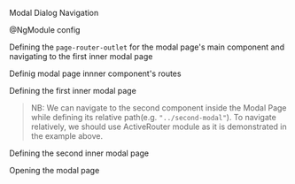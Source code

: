 Modal Dialog Navigation

@NgModule config
<snippet id='ngmodule-config'/>

Defining the `page-router-outlet` for the modal page's main component and navigating to the first inner modal page

<snippet id='main-modal-page'/>
<snippet id='main-modal-page-code'/>

Definig modal page innner component's routes

<snippet id='modal-page-routes'/>

Defining the first inner modal page

<snippet id='first-modal-page'/>
<snippet id='first-modal-page-code'/>

> NB: We can navigate to the second component inside the Modal Page while defining its relative path(e.g. `"../second-modal"`). To navigate relatively, we should use ActiveRouter module as it is demonstrated in the example above. 

Defining the second inner modal page

<snippet id='second-modal-page'/>
<snippet id='second-modal-page-code'/>

Opening the modal page

<snippet id='opening-modal-page'/>